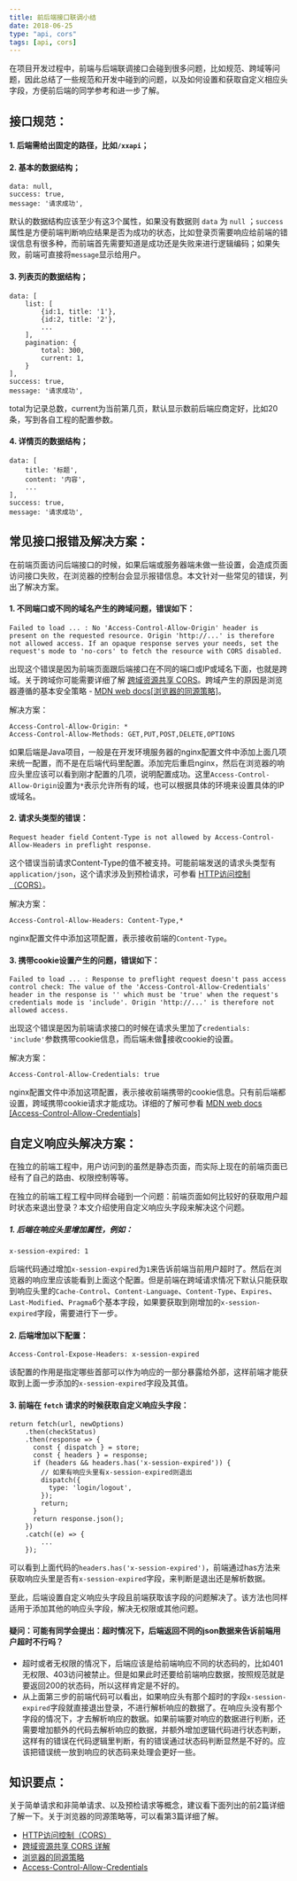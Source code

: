 ```yaml
---
title: 前后端接口联调小结
date: 2018-06-25
type: "api, cors"
tags: [api, cors]
---
```


在项目开发过程中，前端与后端联调接口会碰到很多问题，比如规范、跨域等问题，因此总结了一些规范和开发中碰到的问题，以及如何设置和获取自定义相应头字段，方便前后端的同学参考和进一步了解。

## 接口规范：

#### 1. 后端需给出固定的路径，比如`/xxapi`；

#### 2. 基本的数据结构；
```
data: null,
success: true,
message: '请求成功',
```
默认的数据结构应该至少有这3个属性，如果没有数据则 `data` 为 `null` ；`success`属性是方便前端判断响应结果是否为成功的状态，比如登录页需要响应给前端的错误信息有很多种，而前端首先需要知道是成功还是失败来进行逻辑编码；如果失败，前端可直接将`message`显示给用户。
<!--more-->

#### 3. 列表页的数据结构；
```
data: [
    list: [
        {id:1, title: '1'},
        {id:2, title: '2'},
        ...
    ],
    pagination: {
        total: 300,
        current: 1,
    }
],
success: true,
message: '请求成功',
```
total为记录总数，current为当前第几页，默认显示数前后端应商定好，比如20条，写到各自工程的配置参数。

#### 4. 详情页的数据结构；
```
data: [
    title: '标题',
    content: '内容',
    ...
],
success: true,
message: '请求成功',
```

## 常见接口报错及解决方案：
在前端页面访问后端接口的时候，如果后端或服务器端未做一些设置，会造成页面访问接口失败，在浏览器的控制台会显示报错信息。本文针对一些常见的错误，列出了解决方案。

#### 1. 不同端口或不同的域名产生的跨域问题，错误如下：

```
Failed to load ... : No 'Access-Control-Allow-Origin' header is present on the requested resource. Origin 'http://...' is therefore not allowed access. If an opaque response serves your needs, set the request's mode to 'no-cors' to fetch the resource with CORS disabled.
```
出现这个错误是因为前端页面跟后端接口在不同的端口或IP或域名下面，也就是跨域。关于跨域你可能需要详细了解 [跨域资源共享 CORS](https://developer.mozilla.org/zh/docs/Web/HTTP/Access_control_CORS)。跨域产生的原因是浏览器遵循的基本安全策略 - [MDN web docs[浏览器的同源策略]](https://developer.mozilla.org/zh-CN/docs/Web/Security/Same-origin_policy)。

解决方案：
```
Access-Control-Allow-Origin: *
Access-Control-Allow-Methods: GET,PUT,POST,DELETE,OPTIONS
```
如果后端是Java项目，一般是在开发环境服务器的nginx配置文件中添加上面几项来统一配置，而不是在后端代码里配置。添加完后重启nginx，然后在浏览器的响应头里应该可以看到刚才配置的几项，说明配置成功。这里`Access-Control-Allow-Origin`设置为`*`表示允许所有的域，也可以根据具体的环境来设置具体的IP或域名。

#### 2. 请求头类型的错误：
```
Request header field Content-Type is not allowed by Access-Control-Allow-Headers in preflight response.
```
这个错误当前请求Content-Type的值不被支持。可能前端发送的请求头类型有`application/json`，这个请求涉及到预检请求，可参看 [HTTP访问控制（CORS）](https://developer.mozilla.org/zh/docs/Web/HTTP/Access_control_CORS)。

解决方案：
```
Access-Control-Allow-Headers: Content-Type,*
```
nginx配置文件中添加这项配置，表示接收前端的`Content-Type`。

#### 3. 携带cookie设置产生的问题，错误如下：

```
Failed to load ... : Response to preflight request doesn't pass access control check: The value of the 'Access-Control-Allow-Credentials' header in the response is '' which must be 'true' when the request's credentials mode is 'include'. Origin 'http://...' is therefore not allowed access.
```
出现这个错误是因为前端请求接口的时候在请求头里加了`credentials: 'include'`参数携带cookie信息，而后端未做接收cookie的设置。

解决方案：
```
Access-Control-Allow-Credentials: true
```
nginx配置文件中添加这项配置，表示接收前端携带的cookie信息。只有前后端都设置，跨域携带cookie请求才能成功。详细的了解可参看 [MDN web docs [Access-Control-Allow-Credentials]](https://developer.mozilla.org/zh-CN/docs/Web/HTTP/Headers/Access-Control-Allow-Credentials)


## 自定义响应头解决方案：

在独立的前端工程中，用户访问到的虽然是静态页面，而实际上现在的前端页面已经有了自己的路由、权限控制等等。

在独立的前端工程工程中同样会碰到一个问题：前端页面如何比较好的获取用户超时状态来退出登录？本文介绍使用自定义响应头字段来解决这个问题。

##### 1. 后端在响应头里增加属性，例如：
```
x-session-expired: 1
```
后端代码通过增加`x-session-expired`为`1`来告诉前端当前用户超时了。然后在浏览器的响应里应该能看到上面这个配置。但是前端在跨域请求情况下默认只能获取到响应头里的`Cache-Control`、`Content-Language`、`Content-Type`、`Expires`、`Last-Modified`、`Pragma`6个基本字段，如果要获取到刚增加的`x-session-expired`字段，需要进行下一步。


#### 2. 后端增加以下配置：
```
Access-Control-Expose-Headers: x-session-expired
```
该配置的作用是指定哪些首部可以作为响应的一部分暴露给外部，这样前端才能获取到上面一步添加的`x-session-expired`字段及其值。

#### 3. 前端在 `fetch` 请求的时候获取自定义响应头字段：
```
return fetch(url, newOptions)
    .then(checkStatus)
    .then(response => {
      const { dispatch } = store;
      const { headers } = response;
      if (headers && headers.has('x-session-expired')) {
        // 如果有响应头里有x-session-expired则退出
        dispatch({
          type: 'login/logout',
        });
        return;
      }
      return response.json();
    })
    .catch((e) => {
        ...
    });
```
可以看到上面代码的`headers.has('x-session-expired')`，前端通过has方法来获取响应头里是否有`x-session-expired`字段，来判断是退出还是解析数据。

至此，后端设置自定义响应头字段且前端获取该字段的问题解决了。该方法也同样适用于添加其他的响应头字段，解决无权限或其他问题。

#### 疑问：可能有同学会提出：超时情况下，后端返回不同的json数据来告诉前端用户超时不行吗？

- 超时或者无权限的情况下，后端应该是给前端响应不同的状态码的，比如401无权限、403访问被禁止。但是如果此时还要给前端响应数据，按照规范就是要返回200的状态码，所以这样肯定是不好的。
- 从上面第三步的前端代码可以看出，如果响应头有那个超时的字段`x-session-expired`字段就直接退出登录，不进行解析响应的数据了。在响应头没有那个字段的情况下，才去解析响应的数据。如果前端要对响应的数据进行判断，还需要增加额外的代码去解析响应的数据，并额外增加逻辑代码进行状态判断，这样有的错误在代码逻辑里判断，有的错误通过状态码判断显然是不好的。应该把错误统一放到响应的状态码来处理会更好一些。


## 知识要点：
关于简单请求和非简单请求、以及预检请求等概念，建议看下面列出的前2篇详细了解一下。关于浏览器的同源策略等，可以看第3篇详细了解。

- [HTTP访问控制（CORS）](https://developer.mozilla.org/zh/docs/Web/HTTP/Access_control_CORS)
- [跨域资源共享 CORS 详解](http://www.ruanyifeng.com/blog/2016/04/cors.html)
- [浏览器的同源策略](https://developer.mozilla.org/zh-CN/docs/Web/Security/Same-origin_policy)
- [Access-Control-Allow-Credentials](https://developer.mozilla.org/zh-CN/docs/Web/HTTP/Headers/Access-Control-Allow-Credentials)

